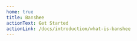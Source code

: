 ```yaml
---
home: true
title: Banshee
actionText: Get Started
actionLink: /docs/introduction/what-is-banshee
---
```

